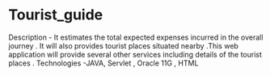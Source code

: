 # Tourist_guide
Description - It estimates the total expected expenses incurred in the overall journey .
It will also provides tourist places situated nearby .This web application will provide several other services including details of the
tourist places .
Technologies -JAVA, Servlet , Oracle 11G , HTML
